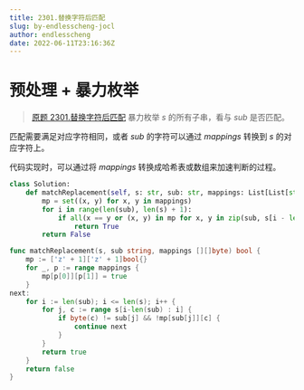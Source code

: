 ```yaml
---
title: 2301.替换字符后匹配
slug: by-endlesscheng-jocl
author: endlesscheng
date: 2022-06-11T23:16:36Z
---
```

# 预处理 + 暴力枚举
 
> [原题 2301.替换字符后匹配](https://leetcode.cn/problems/match-substring-after-replacement)
暴力枚举 $s$ 的所有子串，看与 $\textit{sub}$ 是否匹配。

匹配需要满足对应字符相同，或者 $\textit{sub}$ 的字符可以通过 $\textit{mappings}$ 转换到 $s$ 的对应字符上。

代码实现时，可以通过将 $\textit{mappings}$ 转换成哈希表或数组来加速判断的过程。

```Python [sol1-Python3]
class Solution:
    def matchReplacement(self, s: str, sub: str, mappings: List[List[str]]) -> bool:
        mp = set((x, y) for x, y in mappings)
        for i in range(len(sub), len(s) + 1):
            if all(x == y or (x, y) in mp for x, y in zip(sub, s[i - len(sub): i])):
                return True
        return False
```

```go [sol1-Go]
func matchReplacement(s, sub string, mappings [][]byte) bool {
	mp := ['z' + 1]['z' + 1]bool{}
	for _, p := range mappings {
		mp[p[0]][p[1]] = true
	}
next:
	for i := len(sub); i <= len(s); i++ {
		for j, c := range s[i-len(sub) : i] {
			if byte(c) != sub[j] && !mp[sub[j]][c] {
				continue next
			}
		}
		return true
	}
	return false
}
```



